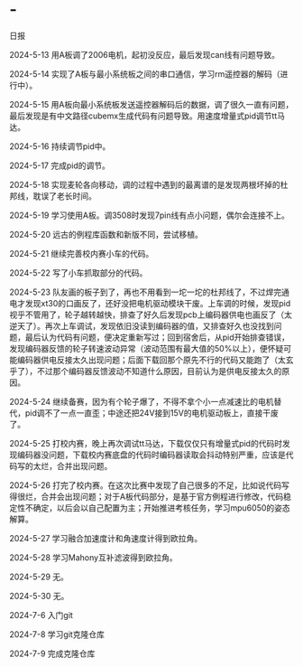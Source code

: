 # -
日报

2024-5-13
用A板调了2006电机，起初没反应，最后发现can线有问题导致。

2024-5-14
实现了A板与最小系统板之间的串口通信，学习rm遥控器的解码（进行中）。

2024-5-15
用A板向最小系统板发送遥控器解码后的数据，调了很久一直有问题，最后发现是有中文路径cubemx生成代码有问题导致。用速度增量式pid调节tt马达。

2024-5-16
持续调节pid中。

2024-5-17
完成pid的调节。

2024-5-18
实现麦轮各向移动，调的过程中遇到的最离谱的是发现两根坏掉的杜邦线，耽误了老长时间。

2024-5-19
学习使用A板。调3508时发现7pin线有点小问题，偶尔会连接不上。

2024-5-20
远古的例程库函数和新版不同，尝试移植。

2024-5-21
继续完善校内赛小车的代码。

2024-5-22
写了小车抓取部分的代码。

2024-5-23
队友画的板子到了，再也不用看到一坨一坨的杜邦线了，不过焊完通电才发现xt30的口画反了，还好没把电机驱动模块干废。上车调的时候，发现pid视乎不管用了，轮子越转越快，排查了好久后发现pcb上编码器供电也画反了（太逆天了）。再次上车调试，发现依旧没读到编码器的值，又排查好久也没找到问题，最后认为代码有问题，便决定重新写过；回到宿舍后，从pid开始排查错误，发现编码器反馈的轮子转速波动异常（波动范围有最大值的50%以上），便怀疑可能编码器供电反接太久出现问题；后面下载回那个原先不行的代码又能跑了（太玄乎了），不过那个编码器反馈波动不知道什么原因，目前认为是供电反接太久的原因。

2024-5-24
继续备赛，因为有个轮子爆了，不得不拿个小一点减速比的电机替代，pid调不了一点一直歪；中途还把24V接到15V的电机驱动板上，直接干废了。

2024-5-25
打校内赛，晚上再次调试tt马达，下载仅仅只有增量式pid的代码时发现编码器没问题，下载校内赛底盘的代码时编码器读取会抖动特别严重，应该是代码写的太烂，合并出现问题。

2024-5-26
打完了校内赛。在这次比赛中发现了自己很多的不足，比如说代码写得很烂，合并会出现问题；对于A板代码部分，是基于官方例程进行修改，代码稳定性不确定，以后会以自己配置为主；开始推进考核任务，学习mpu6050的姿态解算。

2024-5-27
学习融合加速度计和角速度计得到欧拉角。

2024-5-28
学习Mahony互补滤波得到欧拉角。

2024-5-29
无。

2024-5-30
无。

2024-7-6
入门git

2024-7-8
学习git克隆仓库

2024-7-9
完成克隆仓库
